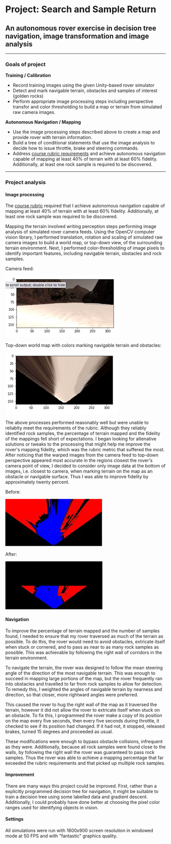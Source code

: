 # Project: Search and Sample Return
## An autonomous rover exercise in decision tree navigation, image transformation and image analysis

---


### Goals of project

**Training / Calibration**  

* Record training images using the given Unity-based rover simulator
* Detect and mark navigable terrain, obstacles and samples of interest (golden rocks)
* Perform appropriate image processing steps including perspective transfor and color thresholding to build a map or terrain from simulated raw camera images.

**Autonomous Navigation / Mapping**

* Use the image processing steps described above to create a map and provide rover with terrain information.
* Build a tree of conditional statements that use the image analysis to decide how to issue throttle, brake and steering commands.
* Address [course rubric requirements](https://review.udacity.com/#!/rubrics/916/view) and achieve autonomous navigation capable of mapping at least 40% of terrain with at least 60% fidelity. Additionally, at least one rock sample is required to be discovered.

[//]: # (Image References)

[image1]: ./misc/camera_feed.png
[image2]: ./misc/warped.png
[image3]: ./misc/color_thresh1.png
[image4]: ./misc/color_thresh2.png 

---
### Project analysis

#### Image processing

The [course rubric](https://review.udacity.com/#!/rubrics/916/view) required that I achieve autonomous navigation capable of mapping at least 40% of terrain with at least 60% fidelity. Additionally, at least one rock sample was required to be discovered.

Mapping the terrain involved writing perception steps performing image analysis of simulated rover camera feeds. Using the OpenCV computer vision library, I performed translation, rotation and scaling of simulated raw camera images to build a world map, or top-down view, of the surrounding terrain environment. Next, I performed color-thresholding of image pixels to identify important features, including navigable terrain, obstacles and rock samples. 

Camera feed:

![alt text][image1]

Top-down world map with colors marking navigable terrain and obstacles:

![alt text][image2]

The above processes performed reasonably well but were unable to reliablty meet the requirements of the rubric. Although they reliably identified rock samples, the percentage of terrain mapped and the fidelity of the mappings fell short of expectations. I began looking for altenative solutions or tweaks to the processing that might help me improve the rover's mapping fidelity, which was the rubric metric that suffered the most. After noticing that the warped images from the camera feed to top-down perspective appeared most accurate in the regions closest the rover's camera point of view, I decided to consider only image data at the bottom of images, i.e. closest to camera, when marking terrain on the map as an obstacle or navigable surface. Thus I was able to improve fidelity by approximately twenty percent.

Before:

![alt test][image3]

After:

![alt test][image4]

#### Navigation

To improve the percentage of terrain mapped and the number of samples found, I needed to ensure that my rover traversed as much of the terrain as possible. To do this, the rover would need to avoid obstacles, extricate itself when stuck or cornered, and to pass as near to as many rock samples as possible. This was achievable by following the right wall of corridors in the terrain environment. 

To navigate the terrain, the rover was designed to follow the mean steering angle of the direction of the most navigable terrain. This was enough to succeed in mapping large portions of the map, but the rover frequently ran into obstacles and travelled to far from rock samples to allow for detection. To remedy this, I weighted the angles of navigable terrain by nearness and direction, so that closer, more rightward angles were preferred. 

This caused the rover to hug the right wall of the map as it traversed the terrain, however it did not allow the rover to extricate itself when stuck on an obstacle. To fix this, I programmed the rover make a copy of its position on the map every five seconds, then every five seconds during throttle, it checked to see if its position had changed. If it had not, it stopped, released brakes, turned 15 degrees and proceeded as usual. 

These modifications were enough to bypass obstacle collisions, infrequent as they were. Additionally, because all rock samples were found close to the walls, by following the right wall the rover was guaranteed to pass rock samples. Thus the rover was able to achieve a mapping percentage that far exceeded the rubric requirements and that picked up multiple rock samples.

#### Improvement

There are many ways this project could be improved. First, rather than a explicitly programmed decision tree for navigation, it might be suitable to train a decision tree using some labelled data and gradient descent. Additionally, I could probably have done better at choosing the pixel color ranges used for identifying objects in vision. 

#### Settings

All simulations were run with 1600x900 screen resolution in windowed mode at 50 FPS and with "fantastic" graphics quality.
